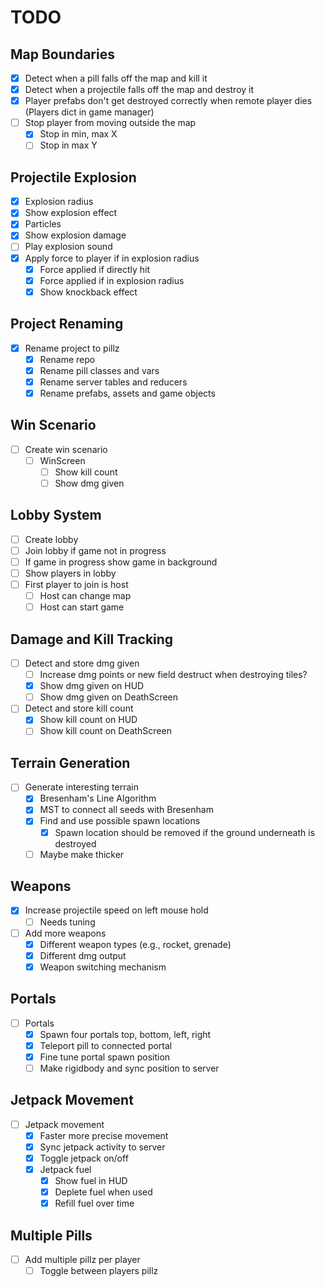 # TODO

## Map Boundaries
- [x] Detect when a pill falls off the map and kill it
- [x] Detect when a projectile falls off the map and destroy it
- [x] Player prefabs don't get destroyed correctly when remote player dies (Players dict in game manager)
- [ ] Stop player from moving outside the map
    - [x] Stop in min, max X
    - [ ] Stop in max Y

## Projectile Explosion
- [x] Explosion radius
- [x] Show explosion effect
- [x] Particles
- [x] Show explosion damage
- [ ] Play explosion sound
- [x] Apply force to player if in explosion radius
    - [x] Force applied if directly hit
    - [x] Force applied if in explosion radius
    - [x] Show knockback effect

## Project Renaming
- [x] Rename project to pillz
    - [x] Rename repo
    - [x] Rename pill classes and vars
    - [x] Rename server tables and reducers
    - [x] Rename prefabs, assets and game objects

## Win Scenario
- [ ] Create win scenario
    - [ ] WinScreen
        - [ ] Show kill count
        - [ ] Show dmg given

## Lobby System
- [ ] Create lobby
- [ ] Join lobby if game not in progress
- [ ] If game in progress show game in background
- [ ] Show players in lobby
- [ ] First player to join is host
    - [ ] Host can change map
    - [ ] Host can start game

## Damage and Kill Tracking
- [ ] Detect and store dmg given
    - [ ] Increase dmg points or new field destruct when destroying tiles?
    - [x] Show dmg given on HUD
    - [ ] Show dmg given on DeathScreen
- [ ] Detect and store kill count
    - [x] Show kill count on HUD
    - [ ] Show kill count on DeathScreen

## Terrain Generation
- [ ] Generate interesting terrain
    - [x] Bresenham's Line Algorithm
    - [x] MST to connect all seeds with Bresenham
    - [x] Find and use possible spawn locations
        - [x] Spawn location should be removed if the ground underneath is destroyed
    - [ ] Maybe make thicker

## Weapons
- [x] Increase projectile speed on left mouse hold
    - [ ] Needs tuning
- [ ] Add more weapons
    - [x] Different weapon types (e\.g\., rocket, grenade)
    - [x] Different dmg output
    - [x] Weapon switching mechanism

## Portals
- [ ] Portals
    - [x] Spawn four portals top, bottom, left, right
    - [x] Teleport pill to connected portal
    - [x] Fine tune portal spawn position
    - [ ] Make rigidbody and sync position to server

## Jetpack Movement
- [ ] Jetpack movement
    - [x] Faster more precise movement
    - [x] Sync jetpack activity to server
    - [x] Toggle jetpack on/off
    - [x] Jetpack fuel
        - [x] Show fuel in HUD
        - [x] Deplete fuel when used
        - [x] Refill fuel over time

## Multiple Pills
- [ ] Add multiple pillz per player
    - [ ] Toggle between players pillz